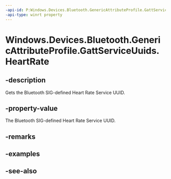 ----api-id: P:Windows.Devices.Bluetooth.GenericAttributeProfile.GattServiceUuids.HeartRate
-api-type: winrt property
---<!-- Property syntaxpublic System.Guid HeartRate { get; }--># Windows.Devices.Bluetooth.GenericAttributeProfile.GattServiceUuids.HeartRate## -descriptionGets the Bluetooth SIG-defined Heart Rate Service UUID.## -property-valueThe Bluetooth SIG-defined Heart Rate Service UUID.## -remarks## -examples## -see-also